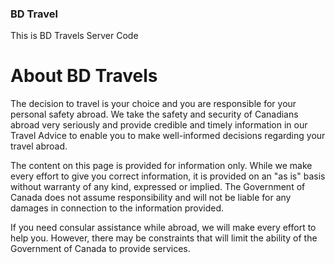 <!-- @format -->

### BD Travel

This is BD Travels Server Code

# About BD Travels

The decision to travel is your choice and you are responsible for your personal safety abroad. We take the safety and security of Canadians abroad very seriously and provide credible and timely information in our Travel Advice to enable you to make well-informed decisions regarding your travel abroad.

The content on this page is provided for information only. While we make every effort to give you correct information, it is provided on an "as is" basis without warranty of any kind, expressed or implied. The Government of Canada does not assume responsibility and will not be liable for any damages in connection to the information provided.

If you need consular assistance while abroad, we will make every effort to help you. However, there may be constraints that will limit the ability of the Government of Canada to provide services.
